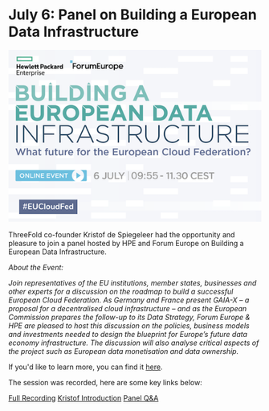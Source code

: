 # July 6: Panel on Building a European Data Infrastructure

![](img/eudata.png)

ThreeFold co-founder Kristof de Spiegeleer had the opportunity and pleasure to join a panel hosted by HPE and Forum Europe on Building a European Data Infrastructure.

*About the Event:*

*Join representatives of the EU institutions, member states, businesses and other experts for a discussion on the roadmap to build a successful European Cloud Federation. As Germany and France present GAIA-X – a proposal for a decentralised cloud infrastructure – and as the European Commission prepares the follow-up to its Data Strategy, Forum Europe & HPE are pleased to host this discussion on the policies, business models and investments needed to design the blueprint for Europe’s future data economy infrastructure. The discussion will also analyse critical aspects of the project such as European data monetisation and data ownership.*

If you'd like to learn more, you can find it [here](https://eudigitalpublic.com/).

The session was recorded, here are some key links below:

[Full Recording](https://www.youtube.com/watch?v=YAob03gXcbU&feature=youtu.be)
[Kristof Introduction](https://youtu.be/YAob03gXcbU?t=2365)
[Panel Q&A](https://youtu.be/YAob03gXcbU?t=3333)
